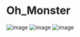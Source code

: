 # Oh_Monster
![image](https://user-images.githubusercontent.com/91765744/187846356-1f4c7cd3-8ff6-445d-8f6e-22e93cd3c2b0.png)
![image](https://user-images.githubusercontent.com/91765744/187846517-5c166785-a957-455b-a17f-ba974f147ea5.png)
![image](https://user-images.githubusercontent.com/91765744/187846536-6464746d-6ebc-4ef9-bb36-fe82a0c28744.png)
